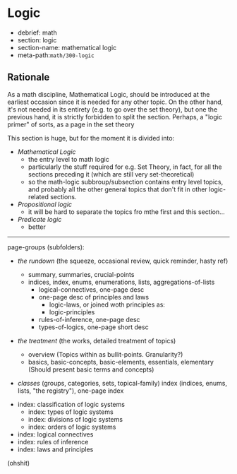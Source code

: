 # Logic

- debrief: math
- section: logic
- section-name: mathematical logic
- meta-path:`math/300-logic`

## Rationale

As a math discipline, Mathematical Logic, should be introduced at the earliest occasion since it is needed for any other topic. On the other hand, it's not needed in its entirety (e.g. to go over the set theory), but one the previous hand, it is strictly forbidden to split the section. Perhaps, a "logic primer" of sorts, as a page in the set theory

This section is huge, but for the moment it is divided into:
* *Mathematical Logic*
  - the entry level to math logic
  - particularly the stuff required for e.g. Set Theory, in fact, for all the sections preceding it (which are still very set-theoretical)
  - so the math-logic subbroup/subsection contains entry level topics, and probably all the other general topics that don't fit in other logic-related sections.
* *Propositional logic*
  - it will be hard to separate the topics fro mthe first and this section...
* *Predicate logic*
  - better


---

page-groups (subfolders):

* *the rundown* (the squeeze, occasional review, quick reminder, hasty ref)
  - summary, summaries, crucial-points
  - indices, index, enums, enumerations, lists, aggregations-of-lists
    - logical-connectives, one-page desc
    - one-page desc of principles and laws
      - logic-laws, or joined woth principles as:
      - logic-principles
    - rules-of-inference, one-page desc
    - types-of-logics, one-page short desc

* *the treatment* (the works, detailed treatment of topics)
  - overview
    (Topics within as bullit-points. Granularity?)
  - basics, basic-concepts, basic-elements, essentials, elementary
    (Should present basic terms and concepts)

* *classes* (groups, categories, sets, topical-family)
  index (indices, enums, lists, "the registry"), one-page index
- index: classification of logic systems
  - index: types of logic systems
  - index: divisions of logic systems
  - index: orders of logic systems
- index: logical connectives
- index: rules of inference
- index: laws and principles

(ohshit)
